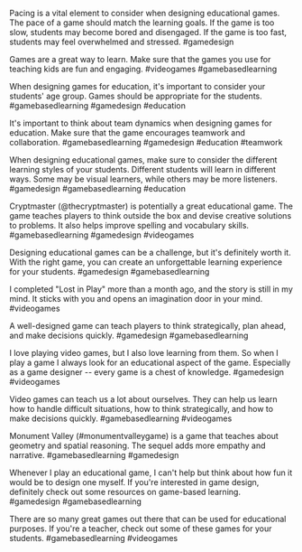 Pacing is a vital element to consider when designing educational games. The pace of a game should match the learning goals. If the game is too slow, students may become bored and disengaged. If the game is too fast, students may feel overwhelmed and stressed. #gamedesign



Games are a great way to learn. Make sure that the games you use for teaching kids are fun and engaging. #videogames #gamebasedlearning



When designing games for education, it's important to consider your students' age group. Games should be appropriate for the students. #gamebasedlearning #gamedesign #education



It's important to think about team dynamics when designing games for education. Make sure that the game encourages teamwork and collaboration. #gamebasedlearning #gamedesign #education #teamwork



When designing educational games, make sure to consider the different learning styles of your students. Different students will learn in different ways. Some may be visual learners, while others may be more listeners. #gamedesign #gamebasedlearning #education



Cryptmaster (@thecryptmaster) is potentially a great educational game. The game teaches players to think outside the box and devise creative solutions to problems. It also helps improve spelling and vocabulary skills. #gamebasedlearning #gamedesign #videogames



Designing educational games can be a challenge, but it's definitely worth it. With the right game, you can create an unforgettable learning experience for your students. #gamedesign #gamebasedlearning



I completed "Lost in Play" more than a month ago, and the story is still in my mind. It sticks with you and opens an imagination door in your mind. #videogames



A well-designed game can teach players to think strategically, plan ahead, and make decisions quickly. #gamedesign #gamebasedlearning



I love playing video games, but I also love learning from them. So when I play a game I always look for an educational aspect of the game. Especially as a game designer -- every game is a chest of knowledge.  #gamedesign #videogames



Video games can teach us a lot about ourselves. They can help us learn how to handle difficult situations, how to think strategically, and how to make decisions quickly. #gamebasedlearning #videogames



Monument Valley (#monumentvalleygame) is a game that teaches about geometry and spatial reasoning. The sequel adds more empathy and narrative. #gamebasedlearning #gamedesign



Whenever I play an educational game, I can't help but think about how fun it would be to design one myself. If you're interested in game design, definitely check out some resources on game-based learning. #gamedesign #gamebasedlearning



There are so many great games out there that can be used for educational purposes. If you're a teacher, check out some of these games for your students. #gamebasedlearning #videogames